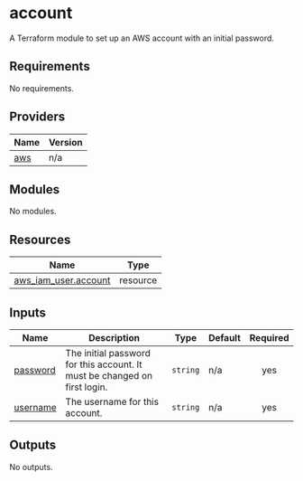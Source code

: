 # account

A Terraform module to set up an AWS account with an initial password.

<!-- BEGIN_TF_DOCS -->
## Requirements

No requirements.

## Providers

| Name | Version |
|------|---------|
| <a name="provider_aws"></a> [aws](#provider\_aws) | n/a |

## Modules

No modules.

## Resources

| Name | Type |
|------|------|
| [aws_iam_user.account](https://registry.terraform.io/providers/hashicorp/aws/latest/docs/resources/iam_user) | resource |

## Inputs

| Name | Description | Type | Default | Required |
|------|-------------|------|---------|:--------:|
| <a name="input_password"></a> [password](#input\_password) | The initial password for this account. It must be changed on first login. | `string` | n/a | yes |
| <a name="input_username"></a> [username](#input\_username) | The username for this account. | `string` | n/a | yes |

## Outputs

No outputs.
<!-- END_TF_DOCS -->
